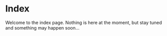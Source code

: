 # Index
Welcome to the index page. Nothing is here at the moment, but stay tuned and something may happen soon...
